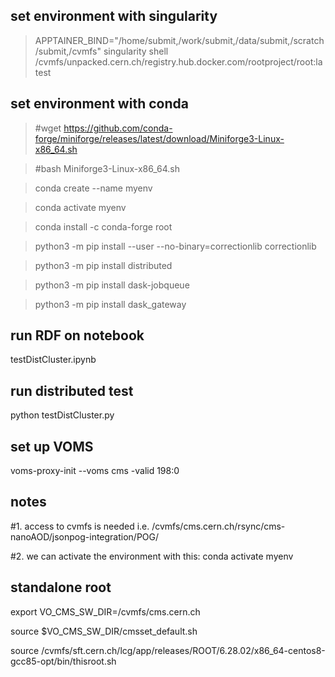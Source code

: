 ## set environment with	singularity

> APPTAINER_BIND="/home/submit,/work/submit,/data/submit,/scratch/submit,/cvmfs" singularity shell /cvmfs/unpacked.cern.ch/registry.hub.docker.com/rootproject/root:latest


## set environment with conda

> #wget https://github.com/conda-forge/miniforge/releases/latest/download/Miniforge3-Linux-x86_64.sh

> #bash Miniforge3-Linux-x86_64.sh

> conda create --name myenv

> conda activate myenv

> conda install -c conda-forge root

> python3 -m pip install --user --no-binary=correctionlib correctionlib

> python3 -m pip install distributed

> python3 -m pip install dask-jobqueue

> python3 -m pip install dask_gateway

## run RDF on notebook
testDistCluster.ipynb

## run distributed test
python testDistCluster.py


## set up VOMS
voms-proxy-init  --voms cms -valid 198:0

## notes
#1. access to cvmfs is needed i.e. /cvmfs/cms.cern.ch/rsync/cms-nanoAOD/jsonpog-integration/POG/

#2. we can activate the environment with this: conda activate myenv

## standalone root
export VO_CMS_SW_DIR=/cvmfs/cms.cern.ch

source $VO_CMS_SW_DIR/cmsset_default.sh

source /cvmfs/sft.cern.ch/lcg/app/releases/ROOT/6.28.02/x86_64-centos8-gcc85-opt/bin/thisroot.sh
